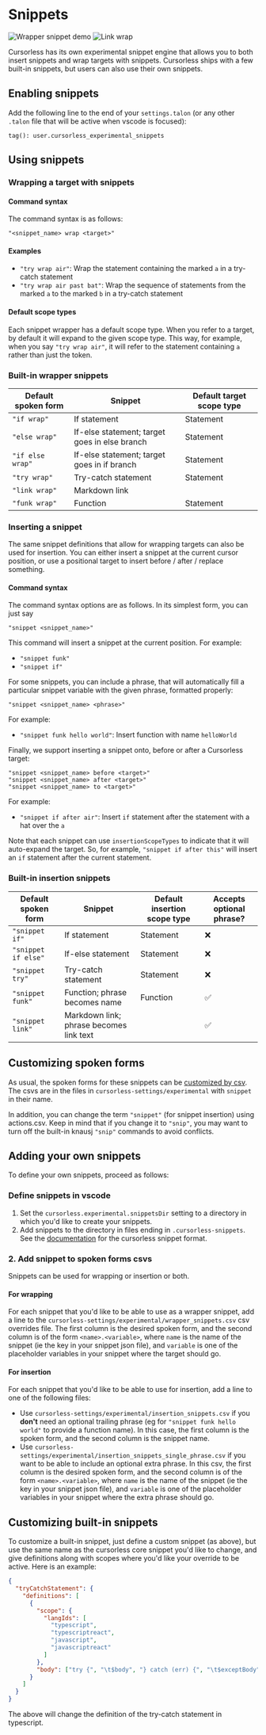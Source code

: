 # Snippets

![Wrapper snippet demo](images/tryWrapFine.gif)
![Link wrap](images/linkWrap.gif)

Cursorless has its own experimental snippet engine that allows you to both insert snippets and wrap targets with snippets. Cursorless ships with a few built-in snippets, but users can also use their own snippets.

## Enabling snippets

Add the following line to the end of your `settings.talon` (or any other `.talon` file that will be active when vscode is focused):

```
tag(): user.cursorless_experimental_snippets
```

## Using snippets

### Wrapping a target with snippets

#### Command syntax

The command syntax is as follows:

```
"<snippet_name> wrap <target>"
```

#### Examples

- `"try wrap air"`: Wrap the statement containing the marked `a` in a try-catch statement
- `"try wrap air past bat"`: Wrap the sequence of statements from the marked `a` to the marked `b` in a try-catch statement

#### Default scope types

Each snippet wrapper has a default scope type. When you refer to a target, by default it will expand to the given scope type. This way, for example, when you say `"try wrap air"`, it will refer to the statement containing `a` rather than just the token.

### Built-in wrapper snippets

| Default spoken form | Snippet                                       | Default target scope type |
| ------------------- | --------------------------------------------- | ------------------------- |
| `"if wrap"`         | If statement                                  | Statement                 |
| `"else wrap"`       | If-else statement; target goes in else branch | Statement                 |
| `"if else wrap"`    | If-else statement; target goes in if branch   | Statement                 |
| `"try wrap"`        | Try-catch statement                           | Statement                 |
| `"link wrap"`       | Markdown link                                 |                           |
| `"funk wrap"`       | Function                                      | Statement                 |

### Inserting a snippet

The same snippet definitions that allow for wrapping targets can also be used for insertion. You can either insert a snippet at the current cursor position, or use a positional target to insert before / after / replace something.

#### Command syntax

The command syntax options are as follows. In its simplest form, you can just say

```
"snippet <snippet_name>"
```

This command will insert a snippet at the current position. For example:

- `"snippet funk"`
- `"snippet if"`

For some snippets, you can include a phrase, that will automatically fill a particular snippet variable with the given phrase, formatted properly:

```
"snippet <snippet_name> <phrase>"
```

For example:

- `"snippet funk hello world"`: Insert function with name `helloWorld`

Finally, we support inserting a snippet onto, before or after a Cursorless target:

```
"snippet <snippet_name> before <target>"
"snippet <snippet_name> after <target>"
"snippet <snippet_name> to <target>"
```

For example:

- `"snippet if after air"`: Insert `if` statement after the statement with a hat over the `a`

Note that each snippet can use `insertionScopeTypes` to indicate that it will auto-expand the target. So, for example, `"snippet if after this"` will insert an `if` statement after the current statement.

### Built-in insertion snippets

| Default spoken form | Snippet                                 | Default insertion scope type | Accepts optional phrase? |
| ------------------- | --------------------------------------- | ---------------------------- | ------------------------ |
| `"snippet if"`      | If statement                            | Statement                    | ❌                       |
| `"snippet if else"` | If-else statement                       | Statement                    | ❌                       |
| `"snippet try"`     | Try-catch statement                     | Statement                    | ❌                       |
| `"snippet funk"`    | Function; phrase becomes name           | Function                     | ✅                       |
| `"snippet link"`    | Markdown link; phrase becomes link text |                              | ✅                       |

## Customizing spoken forms

As usual, the spoken forms for these snippets can be [customized by csv](../customization.md). The csvs are in the files in `cursorless-settings/experimental` with `snippet` in their name.

In addition, you can change the term `"snippet"` (for snippet insertion) using actions.csv. Keep in mind that if you change it to `"snip"`, you may want to turn off the built-in knausj `"snip"` commands to avoid conflicts.

## Adding your own snippets

To define your own snippets, proceed as follows:

### Define snippets in vscode

1. Set the `cursorless.experimental.snippetsDir` setting to a directory in which you'd like to create your snippets.
2. Add snippets to the directory in files ending in `.cursorless-snippets`. See the [documentation](snippet-format.md) for the cursorless snippet format.

### 2. Add snippet to spoken forms csvs

Snippets can be used for wrapping or insertion or both.

#### For wrapping

For each snippet that you'd like to be able to use as a wrapper snippet, add a line to the `cursorless-settings/experimental/wrapper_snippets.csv` csv overrides file. The first column is the desired spoken form, and the second column is of the form `<name>.<variable>`, where `name` is the name of the snippet (ie the key in your snippet json file), and `variable` is one of the placeholder variables in your snippet where the target should go.

#### For insertion

For each snippet that you'd like to be able to use for insertion, add a line to one of the following files:

- Use `cursorless-settings/experimental/insertion_snippets.csv` if you **don't** need an optional trailing phrase (eg for `"snippet funk hello world"` to provide a function name). In this case, the first column is the spoken form, and the second column is the snippet name.
- Use `cursorless-settings/experimental/insertion_snippets_single_phrase.csv` if you want to be able to include an optional extra phrase. In this csv, the first column is the desired spoken form, and the second column is of the form `<name>.<variable>`, where `name` is the name of the snippet (ie the key in your snippet json file), and `variable` is one of the placeholder variables in your snippet where the extra phrase should go.

## Customizing built-in snippets

To customize a built-in snippet, just define a custom snippet (as above), but
use the same name as the cursorless core snippet you'd like to change, and give
definitions along with scopes where you'd like your override to be active. Here
is an example:

```json
{
  "tryCatchStatement": {
    "definitions": [
      {
        "scope": {
          "langIds": [
            "typescript",
            "typescriptreact",
            "javascript",
            "javascriptreact"
          ]
        },
        "body": ["try {", "\t$body", "} catch (err) {", "\t$exceptBody", "}"]
      }
    ]
  }
}
```

The above will change the definition of the try-catch statement in typescript.
